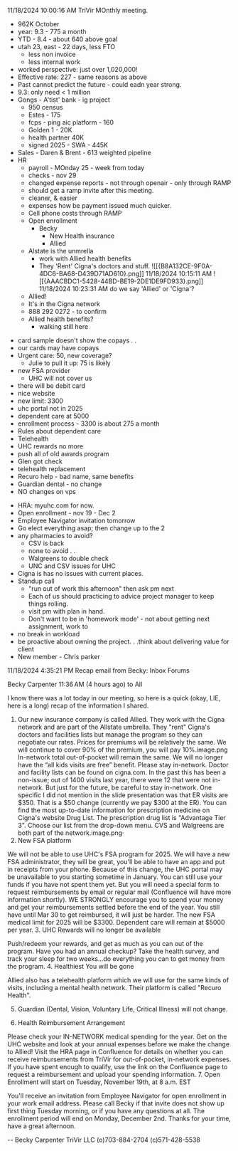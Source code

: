 11/18/2024 10:00:16 AM
TriVir MOnthly meeting.

* 962K October 
* year: 9.3 - 775 a month
* YTD - 8.4 - about 640 above goal
* utah 23, east - 22 days, less FTO
	* less non invoice
	* less internal work
* worked perspective: just over 1,020,000!
* Effective rate: 227 - same reasons as above
* Past cannot predict the future - could eadn year strong.
* 9.3: only need < 1 million
* Gongs - A'tist' bank - ig project
	* 950 census
	* Estes - 175
	* fcps - ping aic platform - 160
	* Golden 1 - 20K
	* health partner 40K
	* signed 2025 - SWA - 445K
* Sales - Daren & Brent - 613 weighted pipeline
* HR
	* payroll - MOnday 25 - week from today
	* checks - nov 29
	* changed expense reports - not through openair - only through RAMP
	* should get a ramp invite after this meeting.
	* cleaner, & easier
	* expenses how be payment issued much quicker.
	* Cell phone costs through RAMP
	* Open enrollment
		* Becky
			* New Health insurance
			* Allied
	* Alstate is the unmrella
		* work with Allied health benefits
		* They 'Rent' Cigna's doctors and stuff.
	![[{B8A132CE-9F0A-4DC6-BA68-D439D71AD610}.png]]
	11/18/2024 10:15:11 AM
	![[{AAACBDC1-5428-44BD-BE19-2DE1DE9FD933}.png]]
11/18/2024 10:23:31 AM
do we say 'Allied' or 'Cigna'?
	 - Allied!
	 - It's in the Cigna network
	 - 888 292 0272 - to confirm
	 - Allied health benefits?
		 - walking still here
 - card sample doesn't show the copays . .
 - our cards may have copays
- Urgent care: 50, new coverage?
	- Julie to pull it up: 75 is likely
- new FSA provider
	- UHC will not cover us
- there will be debit card
- nice website
- new limit: 3300
- uhc portal not in 2025
- dependent care at 5000
- enrollment process - 3300 is about 275 a month
- Rules about dependent care
- Telehealth
- UHC rewards no more
- push all of old awards program
- Glen got check
- telehealth replacement
- Recuro help - bad name, same benefits
- Guardian dental - no change
- NO changes on vps
* HRA: myuhc.com for now.
* Open enrollment - nov 19 - Dec 2
* Employee Navigator invitation tomorrow
* Go elect everything asap; then change up to the 2
* any pharmacies to avoid?
	* CSV is back
	* none to avoid . .
	* Walgreens to double check
	* UNC and CSV issues for UHC
* Cigna is has no issues with current places.
* Standup call
	* "run out of work this afternoon" then ask pm next
	* Each of us should practicing to advice project manager to keep things rolling.
	* visit pm with plan in hand.
	* Don't want to be in 'homework mode' - not about getting next assignment,  work to
* no break in workload
* be proactive about owning the project. . .think about delivering value for client
* New member - Chris parker


11/18/2024 4:35:21 PM
Recap email from Becky:
Inbox
Forums

Becky Carpenter
11:36 AM (4 hours ago)
to All

I know there was a lot today in our meeting, so here is a quick (okay, LIE, here is a long) recap of the information I shared.

1. Our new insurance company is called Allied. They work with the Cigna network and are part of the Allstate umbrella.  They "rent" Cigna's doctors and facilities lists but manage the program so they can negotiate our rates.
Prices for premiums will be relatively the same. We will continue to cover 90% of the premium, you will pay 10%.image.png 
In-network total out-of-pocket will remain the same. We will no longer have the “all kids visits are free” benefit. 
Please stay in-network. Doctor and facility lists can be found on cigna.com. In the past this has been a non-issue; out of 1400 visits last year, there were 12 that were not in-network. But just for the future, be careful to stay in-network.
One specific I did not mention in the slide presentation was that ER visits are $350. That is a $50 change (currently we pay $300 at the ER).
You can find the most up-to-date information for prescription medicine on Cigna's website Drug List. The prescription drug list is "Advantage Tier 3". Choose our list from the drop-down menu. CVS and Walgreens are both part of the network.image.png·
2. New FSA platform

We will not be able to use UHC's FSA program for 2025. We will have a new FSA administrator, they will be great, you'll be able to have an app and put in receipts from your phone.
Because of this change, the UHC portal may be unavailable to you starting sometime in January. You can still use your funds if you have not spent them yet. But you will need a special form to request reimbursements by email or regular mail (Confluence will have more information shortly).
WE STRONGLY encourage you to spend your money and get your reimbursements settled before the end of the year. You still have until Mar 30 to get reimbursed, it will just be harder.
The new FSA medical limit for 2025 will be $3300. Dependent care will remain at $5000 per year.
3. UHC Rewards will no longer be available

Push/redeem your rewards, and get as much as you can out of the program. Have you had an annual checkup? Take the health survey, and track your sleep for two weeks...do everything you can to get money from the program. 
4. Healthiest You will be gone

Allied also has a telehealth platform which we will use for the same kinds of visits, including a mental health network. Their platform is called "Recuro Health".
 

5. Guardian (Dental, Vision, Voluntary Life, Critical Illness) will not change.



6. Health Reimbursement Arrangement

Please check your IN-NETWORK medical spending for the year. Get on the UHC website and look at your annual expenses before we make the change to Allied!
Visit the HRA page in Confluence for details on whether you can receive reimbursements from TriVir for out-of-pocket, in-network expenses.
If you have spent enough to qualify, use the link on the Confluence page to request a reimbursement and upload your spending information.
7. Open Enrollment will start on Tuesday, November 19th, at 8 a.m. EST

You'll receive an invitation from Employee Navigator for open enrollment in your work email address.
Please call Becky if that invite does not show up first thing Tuesday morning, or if you have any questions at all.
The enrollment period will end on Monday, December 2nd.
Thanks for your time, have a great afternoon.

--
Becky Carpenter
TriVir LLC
(o)703-884-2704
(c)571-428-5538
